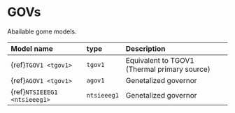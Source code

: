 # GOVs

Abailable gome models.

| Model name          | type      | Description                                    |
| :-------------------| :---------|:-----------------------------------------------|
|{ref}`TGOV1 <tgov1>` | ``tgov1`` | Equivalent to TGOV1 (Thermal primary source)   |
|{ref}`AGOV1 <tgov1>`      | ``agov1`` | Genetalized governor                           |
|{ref}`NTSIEEEG1 <ntsieeeg1>`|``ntsieeeg1``| Genetalized governor                           |


 

